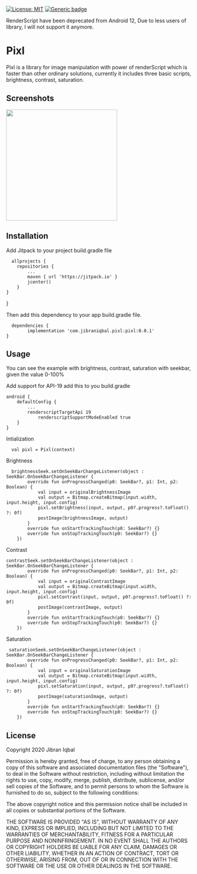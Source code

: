[![License: MIT](https://img.shields.io/badge/License-MIT-blue.svg)](https://opensource.org/licenses/MIT)
[![Generic badge](https://img.shields.io/badge/Version-0.0.1-brightgreen.svg)](https://shields.io/)

RenderScript have been deprecated from Android 12, Due to less users of library, I will not support it anymore.

# Pixl

Pixl is a library for image manipulation with power of renderScript which is faster than other ordinary solutions, currently it includes three basic scripts, brightness, contrast, saturation.

## Screenshots

<img src="https://user-images.githubusercontent.com/30576574/82128746-d4f76500-97d6-11ea-98f8-6f558d5c5a08.png" width=300  />

## Installation

Add Jitpack to your project build.gradle file
      
      allprojects {
		repositories {
			...
			maven { url 'https://jitpack.io' }
			jcenter()
		}
	}
}

Then add this dependency to your app build.gradle file.

      dependencies {
	        implementation 'com.jibraniqbal.pixl:pixl:0.0.1'
	}

## Usage
      
You can see the example with brightness, contrast, saturation with seekbar, given the value 0-100%
   
   Add support for API-19 add this to you build.gradle
   
	android {
		defaultConfig {
			...
			renderscriptTargetApi 19
        		renderscriptSupportModeEnabled true
		}
	}
   Intialization
   
	  val pixl = Pixl(context)
        
   Brightness
   
	  brightnessSeek.setOnSeekBarChangeListener(object : SeekBar.OnSeekBarChangeListener {
            override fun onProgressChanged(p0: SeekBar?, p1: Int, p2: Boolean) {
                val input = originalBrightnessImage
                val output = Bitmap.createBitmap(input.width, input.height, input.config)
                pixl.setBrightness(input, output, p0?.progress?.toFloat() ?: 0f)
                postImage(brightnessImage, output)
            }
            override fun onStartTrackingTouch(p0: SeekBar?) {}
            override fun onStopTrackingTouch(p0: SeekBar?) {}
        })

   
   Contrast
   
    contrastSeek.setOnSeekBarChangeListener(object : SeekBar.OnSeekBarChangeListener {
            override fun onProgressChanged(p0: SeekBar?, p1: Int, p2: Boolean) {
                val input = originalContrastImage
                val output = Bitmap.createBitmap(input.width, input.height, input.config)
                pixl.setContrast(input, output, p0?.progress?.toFloat() ?: 0f)
                postImage(contrastImage, output)
            }
            override fun onStartTrackingTouch(p0: SeekBar?) {}
            override fun onStopTrackingTouch(p0: SeekBar?) {}
        })

   Saturation
   
     saturationSeek.setOnSeekBarChangeListener(object : SeekBar.OnSeekBarChangeListener {
            override fun onProgressChanged(p0: SeekBar?, p1: Int, p2: Boolean) {
                val input = originalSaturationImage
                val output = Bitmap.createBitmap(input.width, input.height, input.config)
                pixl.setSaturation(input, output, p0?.progress?.toFloat() ?: 0f)
                postImage(saturationImage, output)
            }
            override fun onStartTrackingTouch(p0: SeekBar?) {}
            override fun onStopTrackingTouch(p0: SeekBar?) {}
        })

## License

Copyright 2020 Jibran Iqbal 

   Permission is hereby granted, free of charge, to any person obtaining a copy of this software and associated documentation files (the "Software"), to deal in the Software without restriction, including without limitation the rights to use, copy, modify, merge, publish, distribute, sublicense, and/or sell copies of the Software, and to permit persons to whom the Software is furnished to do so, subject to the following conditions:

The above copyright notice and this permission notice shall be included in all copies or substantial portions of the Software.

THE SOFTWARE IS PROVIDED "AS IS", WITHOUT WARRANTY OF ANY KIND, EXPRESS OR IMPLIED, INCLUDING BUT NOT LIMITED TO THE WARRANTIES OF MERCHANTABILITY, FITNESS FOR A PARTICULAR PURPOSE AND NONINFRINGEMENT. IN NO EVENT SHALL THE AUTHORS OR COPYRIGHT HOLDERS BE LIABLE FOR ANY CLAIM, DAMAGES OR OTHER LIABILITY, WHETHER IN AN ACTION OF CONTRACT, TORT OR OTHERWISE, ARISING FROM, OUT OF OR IN CONNECTION WITH THE SOFTWARE OR THE USE OR OTHER DEALINGS IN THE SOFTWARE.


